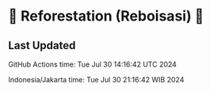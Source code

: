 
# 🌳 Reforestation (Reboisasi) 🌲

## Last Updated

GitHub Actions time: Tue Jul 30 14:16:42 UTC 2024

Indonesia/Jakarta time: Tue Jul 30 21:16:42 WIB 2024
